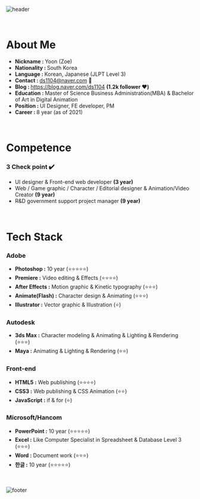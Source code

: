 ![header](https://capsule-render.vercel.app/api?type=transparent&height=200&section=header&text=Hello,&fontColor=363636&fontSize=100&fontAlignY=50&animation=fadeIn&desc=It's%20yoon-github.%20&descSize=25&descAlignY=80)

</br>

# About Me
- <b>Nickname : </b>Yoon (Zoe)
- <b>Nationality : </b>South Korea
- <b>Language : </b>Korean, Japanese (JLPT Level 3)
- <b>Contact : </b>ds1104@naver.com 📧
- <b>Blog : </b>https://blog.naver.com/ds1104 <b>(1.2k follower ❤️)</b>
- <b>Education : </b>Master of Science Business Administration(MBA) & Bachelor of Art in Digital Animation
- <b>Position : </b>UI Designer, FE developer, PM
- <b>Career : </b>8 year (as of 2021)

</br>

# Competence 
### 3 Check point ✔️ 
- UI designer & Front-end web developer <b>(3 year)</b>
- Web / Game graphic / Character / Editorial designer & Animation/Video Creator <b>(9 year)</b>
- R&D government support project manager <b>(9 year)</b>

</br>

# Tech Stack
### Adobe
- <b>Photoshop :</b> 10 year (⭐⭐⭐⭐⭐)
- <b>Premiere :</b> Video editing & Effects (⭐⭐⭐⭐)
- <b>After Effects :</b> Motion graphic & Kinetic typography (⭐⭐⭐)
- <b>Animate(Flash) :</b> Character design & Animating (⭐⭐⭐)
- <b>Illustrator :</b> Vector graphic & Illustration (⭐)
### Autodesk
- <b>3ds Max :</b> Character modeling & Animating & Lighting & Rendering (⭐⭐⭐)
- <b>Maya :</b> Animating & Lighting & Rendering (⭐⭐)
### Front-end
- <b>HTML5 :</b> Web publishing (⭐⭐⭐⭐)
- <b>CSS3 :</b> Web publishing & CSS Animation (⭐⭐)
- <b>JavaScript :</b> if & for (⭐)
### Microsoft/Hancom
- <b>PowerPoint :</b> 10 year (⭐⭐⭐⭐⭐)
- <b>Excel :</b> Like Computer Specialist in Spreadsheet & Database Level 3 (⭐⭐⭐)
- <b>Word :</b> Document work (⭐⭐⭐)
- <b>한글 :</b> 10 year (⭐⭐⭐⭐⭐)

</br>

![footer](https://capsule-render.vercel.app/api?type=Rect&height=120&section=header&text=Read%20more..&color=0:F8AD93,100:D66E82&fontColor=ffffff&fontSize=50&fontAlignY=40&animation=twinkling&desc=Ask%20me%20for%20my%20portfolio!&descSize=25&descAlignY=75)

